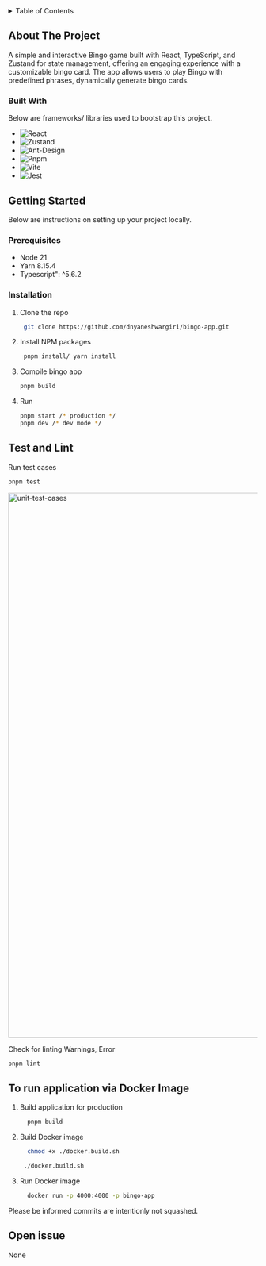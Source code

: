 <!-- TABLE OF CONTENTS -->
<details>
  <summary>Table of Contents</summary>
  <ol>
    <li>
      <a href="#about-the-project">About The Project</a>
      <ul>
        <li><a href="#built-with">Built With</a></li>
      </ul>
    </li>
    <li>
      <a href="#getting-started">Getting Started</a>
      <ul>
        <li><a href="#prerequisites">Prerequisites</a></li>
        <li><a href="#installation">Installation</a></li>
      </ul>
    </li>
    <li><a href="https://dnyaneshwargiri-bingo-app.netlify.app/" target="blank">Live Demo</a></li>
  </ol>
</details>

<!-- ABOUT THE PROJECT -->

## About The Project

A simple and interactive Bingo game built with React, TypeScript, and Zustand for state management, offering an engaging experience with a customizable bingo card. The app allows users to play Bingo with predefined phrases, dynamically generate bingo cards.

### Built With

Below are frameworks/ libraries used to bootstrap this project.

- ![React](https://img.shields.io/badge/react-%2320232a.svg?style=for-the-badge&logo=react&logoColor=%2361DAFB)
- ![Zustand](https://img.shields.io/badge/zustand-%23404d59.svg?style=for-the-badge&logo=zustand&logoColor=%2361DAFB)
- ![Ant-Design](https://img.shields.io/badge/-AntDesign-%230170FE?style=for-the-badge&logo=ant-design&logoColor=white)
- ![Pnpm](https://img.shields.io/badge/pnpm-%232C8EBB.svg?style=for-the-badge&logo=pnpm&logoColor=white)
- ![Vite](https://img.shields.io/badge/vite-%23646CFF.svg?style=for-the-badge&logo=vite&logoColor=white)
- ![Jest](https://img.shields.io/badge/jest-%23C63D14.svg?style=for-the-badge&logo=jest&logoColor=%23FFFFFF)

## Getting Started

Below are instructions on setting up your project locally.

### Prerequisites

- Node 21
- Yarn 8.15.4
- Typescript": ^5.6.2

### Installation

1. Clone the repo
   ```sh
    git clone https://github.com/dnyaneshwargiri/bingo-app.git
   ```
2. Install NPM packages
   ```sh
    pnpm install/ yarn install
   ```
3. Compile bingo app
   ```sh
   pnpm build
   ```
4. Run
   ```sh
   pnpm start /* production */
   pnpm dev /* dev mode */
   ```

## Test and Lint

Run test cases

```sh
pnpm test
```
<img width="1099" alt="unit-test-cases" src="https://github.com/user-attachments/assets/a0eb9fb6-8266-4487-b1f7-39a400c33496">

Check for linting Warnings, Error

```sh
pnpm lint
```

## To run application via Docker Image

1. Build application for production
   ```sh
     pnpm build
   ```
2. Build Docker image
   ```sh
     chmod +x ./docker.build.sh
   ```
   ```sh
    ./docker.build.sh
   ```
3. Run Docker image
   ```sh
     docker run -p 4000:4000 -p bingo-app
   ```

Please be informed commits are intentionly not squashed.

## Open issue

None
